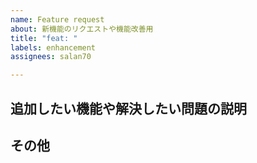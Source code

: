 ```yaml
---
name: Feature request
about: 新機能のリクエストや機能改善用
title: "feat: "
labels: enhancement
assignees: salan70

---
```


## 追加したい機能や解決したい問題の説明

## その他
